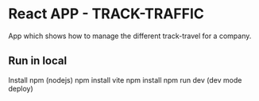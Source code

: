 # React APP - TRACK-TRAFFIC

App which shows how to manage the different track-travel for a company.

## Run in local

Install npm (nodejs)
npm install vite
npm install
npm run dev (dev mode deploy)

